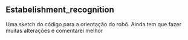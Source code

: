 ## Estabelishment_recognition
Uma sketch do código para a orientação do robô. Ainda tem que fazer muitas alterações e comentarei melhor
